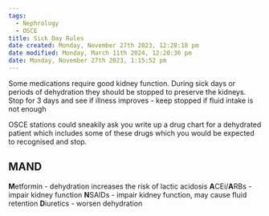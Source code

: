 ```yaml
---
tags:
  - Nephrology
  - OSCE
title: Sick Day Rules
date created: Monday, November 27th 2023, 12:28:18 pm
date modified: Monday, March 11th 2024, 12:20:36 pm
date: Monday, November 27th 2023, 1:15:52 pm
---
```

Some medications require good kidney function. During sick days or periods of dehydration they should be stopped to preserve the kidneys. Stop for 3 days and see if illness improves - keep stopped if fluid intake is not enough

OSCE stations could sneakily ask you write up a drug chart for a dehydrated patient which includes some of these drugs which you would be expected to recognised and stop. 
## MAND

**M**etformin - dehydration increases the risk of lactic acidosis
**A**CEi/**A**RBs - impair kidney function
**N**SAIDs - impair kidney function, may cause fluid retention
**D**iuretics - worsen dehydration 